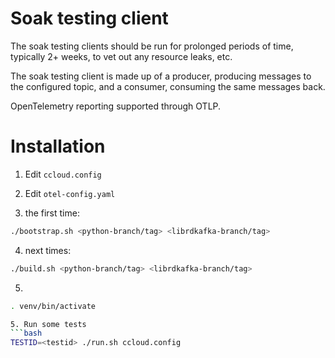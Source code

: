 # Soak testing client

The soak testing clients should be run for prolonged periods
of time, typically 2+ weeks, to vet out any resource leaks, etc.

The soak testing client is made up of a producer, producing messages to
the configured topic, and a consumer, consuming the same messages back.

OpenTelemetry reporting supported through OTLP.

# Installation

1. Edit `ccloud.config`

2. Edit `otel-config.yaml`

3. the first time:
```bash
./bootstrap.sh <python-branch/tag> <librdkafka-branch/tag>
```
4. next times:
```bash
./build.sh <python-branch/tag> <librdkafka-branch/tag>
```

5. 
```bash
. venv/bin/activate

5. Run some tests
```bash
TESTID=<testid> ./run.sh ccloud.config
```